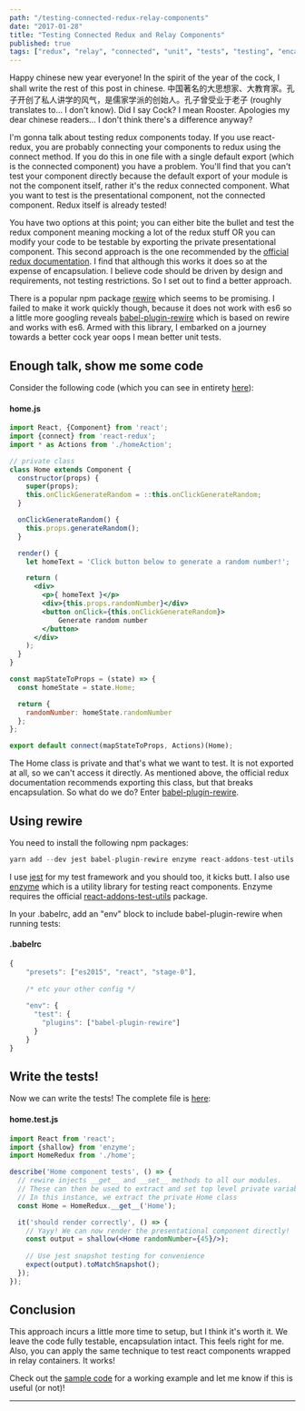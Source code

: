 ```yaml
---
path: "/testing-connected-redux-relay-components"
date: "2017-01-28"
title: "Testing Connected Redux and Relay Components"
published: true
tags: ["redux", "relay", "connected", "unit", "tests", "testing", "encapsulation", "jest", "rewire"]
---
```

Happy chinese new year everyone! In the spirit of the year of the cock, I shall write the rest of this post in chinese. 
中国著名的大思想家、大教育家。孔子开创了私人讲学的风气，是儒家学派的创始人。孔子曾受业于老子 (roughly translates to... I don't know).
Did I say Cock? I mean Rooster. Apologies my dear chinese readers... I don't think there's a difference anyway?
 
I'm gonna talk about testing redux components today. If you use react-redux, you are probably connecting
your components to redux using the connect method. If you do this in one file with a single default export (which is the connected component)
you have a problem. You'll find that you can't test your component directly because the default export of your module is not the component
itself, rather it's the redux connected component. What you want to test is the presentational component, not the connected component. Redux
itself is already tested!

You have two options at this point; you can either bite the bullet and test the redux component meaning mocking a lot of the redux stuff OR 
you can modify your code to be testable by exporting the private presentational component. This second approach is the one recommended by the 
[official redux documentation](https://github.com/reactjs/redux/blob/master/docs/recipes/WritingTests.md). I find that although 
this works it does so at the expense of encapsulation. I believe code should be driven by design and requirements, not testing restrictions. 
So I set out to find a better approach.

There is a popular npm package [rewire](https://github.com/jhnns/rewire) which seems to be promising. I failed to make it work
quickly though, because it does not work with es6 so a little more googling reveals [babel-plugin-rewire](https://github.com/speedskater/babel-plugin-rewire) 
which is based on rewire and works with es6. Armed with this library, I embarked on a journey towards a better cock year oops I mean better unit tests. 

## Enough talk, show me some code
Consider the following code (which you can see in entirety [here](https://github.com/yusinto/test-react/blob/master/src/universal/home/home.js)):

#### home.js
```jsx
import React, {Component} from 'react';
import {connect} from 'react-redux';
import * as Actions from './homeAction';

// private class
class Home extends Component {
  constructor(props) {
    super(props);
    this.onClickGenerateRandom = ::this.onClickGenerateRandom;
  }

  onClickGenerateRandom() {
    this.props.generateRandom();
  }

  render() {
    let homeText = 'Click button below to generate a random number!';

    return (
      <div>
        <p>{ homeText }</p>
        <div>{this.props.randomNumber}</div>
        <button onClick={this.onClickGenerateRandom}>
            Generate random number
        </button>
      </div>
    );
  }
}

const mapStateToProps = (state) => {
  const homeState = state.Home;

  return {
    randomNumber: homeState.randomNumber
  };
};

export default connect(mapStateToProps, Actions)(Home);
```

The Home class is private and that's what we want to test. It is not exported at all, so we can't access it directly. 
As mentioned above, the official redux documentation recommends exporting this class, but that breaks encapsulation.
So what do we do? Enter [babel-plugin-rewire](https://github.com/speedskater/babel-plugin-rewire).

## Using rewire
You need to install the following npm packages:

```jsx
yarn add --dev jest babel-plugin-rewire enzyme react-addons-test-utils
```

I use [jest](https://facebook.github.io/jest/) for my test framework and you should too, it kicks butt. 
I also use [enzyme](https://github.com/airbnb/enzyme) which is a utility library for testing react components. 
Enzyme requires the official [react-addons-test-utils](https://facebook.github.io/react/docs/test-utils.html) package.

In your .babelrc, add an "env" block to include babel-plugin-rewire when running tests:

#### .babelrc
```jsx
{
    "presets": ["es2015", "react", "stage-0"],
    
    /* etc your other config */
    
    "env": {
      "test": {
        "plugins": ["babel-plugin-rewire"]
      }
    }
}
```

## Write the tests!
Now we can write the tests! The complete file is [here](https://github.com/yusinto/test-react/blob/master/src/universal/home/home.test.js):

#### home.test.js
```jsx
import React from 'react';
import {shallow} from 'enzyme';
import HomeRedux from './home';

describe('Home component tests', () => {
  // rewire injects __get__ and __set__ methods to all our modules.
  // These can then be used to extract and set top level private variables.
  // In this instance, we extract the private Home class
  const Home = HomeRedux.__get__('Home');

  it('should render correctly', () => {
    // Yayy! We can now render the presentational component directly! 
    const output = shallow(<Home randomNumber={45}/>);
    
    // Use jest snapshot testing for convenience
    expect(output).toMatchSnapshot();
  });
});
```

## Conclusion
This approach incurs a little more time to setup, but I think it's worth it. We leave the code fully testable, encapsulation intact. 
This feels right for me. Also, you can apply the same technique to test react components wrapped in relay containers. It works! 

Check out the [sample code](https://github.com/yusinto/test-react) for a working example and let me know if this is useful (or not)!

---------------------------------------------------------------------------------------
